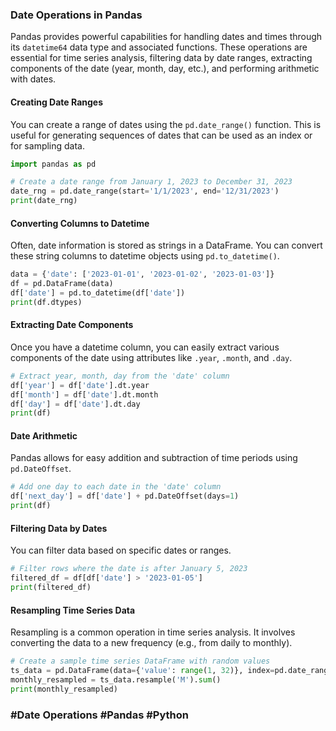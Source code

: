 ### Date Operations in Pandas

Pandas provides powerful capabilities for handling dates and times through its `datetime64` data type and associated functions. These operations are essential for time series analysis, filtering data by date ranges, extracting components of the date (year, month, day, etc.), and performing arithmetic with dates.

#### Creating Date Ranges
You can create a range of dates using the `pd.date_range()` function. This is useful for generating sequences of dates that can be used as an index or for sampling data.

```python
import pandas as pd

# Create a date range from January 1, 2023 to December 31, 2023
date_rng = pd.date_range(start='1/1/2023', end='12/31/2023')
print(date_rng)
```

#### Converting Columns to Datetime
Often, date information is stored as strings in a DataFrame. You can convert these string columns to datetime objects using `pd.to_datetime()`.

```python
data = {'date': ['2023-01-01', '2023-01-02', '2023-01-03']}
df = pd.DataFrame(data)
df['date'] = pd.to_datetime(df['date'])
print(df.dtypes)
```

#### Extracting Date Components
Once you have a datetime column, you can easily extract various components of the date using attributes like `.year`, `.month`, and `.day`.

```python
# Extract year, month, day from the 'date' column
df['year'] = df['date'].dt.year
df['month'] = df['date'].dt.month
df['day'] = df['date'].dt.day
print(df)
```

#### Date Arithmetic
Pandas allows for easy addition and subtraction of time periods using `pd.DateOffset`.

```python
# Add one day to each date in the 'date' column
df['next_day'] = df['date'] + pd.DateOffset(days=1)
print(df)
```

#### Filtering Data by Dates
You can filter data based on specific dates or ranges.

```python
# Filter rows where the date is after January 5, 2023
filtered_df = df[df['date'] > '2023-01-05']
print(filtered_df)
```

#### Resampling Time Series Data
Resampling is a common operation in time series analysis. It involves converting the data to a new frequency (e.g., from daily to monthly).

```python
# Create a sample time series DataFrame with random values
ts_data = pd.DataFrame(data={'value': range(1, 32)}, index=pd.date_range(start='1/1/2023', periods=31))
monthly_resampled = ts_data.resample('M').sum()
print(monthly_resampled)
```

### #Date Operations #Pandas #Python